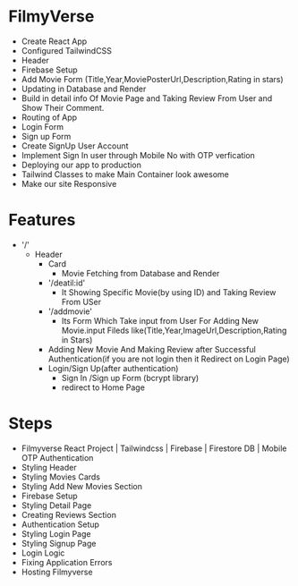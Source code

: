 # FilmyVerse

- Create React App
- Configured TailwindCSS 
- Header
- Firebase Setup
- Add Movie Form (Title,Year,MoviePosterUrl,Description,Rating in stars)
- Updating in Database and Render
- Build in detail info Of Movie Page and Taking Review From User and Show Their Comment.
- Routing of App
- Login Form
- Sign up Form
- Create SignUp User Account
- Implement Sign In user through Mobile No with OTP verfication
- Deploying our app to production
- Tailwind Classes to make Main Container look awesome
- Make our site Responsive




# Features

- '/' 
    - Header
        - Card
            - Movie Fetching from Database and Render
        - '/deatil:id'
            - It Showing Specific Movie(by using ID) and Taking Review From USer 
        -  '/addmovie'
            - Its Form Which Take input from User For Adding New Movie.input Fileds like(Title,Year,ImageUrl,Description,Rating in Stars)
        -   Adding New Movie And Making Review after Successful Authentication(if you are not login then it Redirect on Login Page)
        - Login/Sign Up(after authentication)
            - Sign In /Sign up Form (bcrypt library)
             - redirect to Home Page

    
# Steps 
- Filmyverse React Project | Tailwindcss | Firebase |  Firestore DB | Mobile OTP Authentication
- Styling Header
- Styling Movies Cards
- Styling Add New Movies Section
- Firebase Setup
- Styling Detail Page
- Creating Reviews Section
- Authentication Setup
- Styling Login Page
- Styling Signup Page
- Login Logic
- Fixing Application Errors
- Hosting Filmyverse
